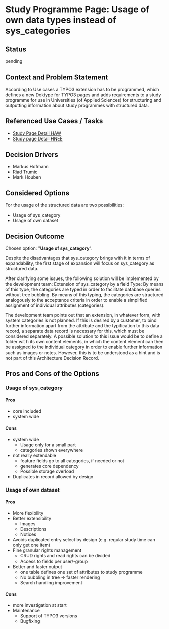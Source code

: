 # Study Programme Page: Usage of own data types instead of sys_categories

## Status

pending

## Context and Problem Statement

According to Use cases a TYPO3 extension has to be programmed, which defines
a new Doktype for TYPO3 pages and adds requirements to a study programme
for use in Universities (of Applied Sciences) for structuring and outputting
information about study programmes with structured data.

## Referenced Use Cases / Tasks

- [Study Page Detail HAW](https://pm.web-vision.de/browse/HAW-295)
- [Study page Detail HNEE](https://pm.web-vision.de/browse/HNEE-140)

## Decision Drivers

- Markus Hofmann
- Riad Trumic
- Mark Houben

## Considered Options

For the usage of the structured data are two possibilities:

* Usage of sys_category
* Usage of own dataset

## Decision Outcome

Chosen option: "**Usage of sys_category**".

Despite the disadvantages that sys_category brings with it in terms of
expandability, the first stage of expansion will focus on sys_category as
structured data.

After clarifying some issues, the following solution will be implemented by the
development team:
Extension of sys_category by a field Type: By means of this type, the categories
are typed in order to facilitate database queries without tree bubbling. By
means of this typing, the categories are structured analogously to the
acceptance criteria in order to enable a simplified assignment of individual
attributes (categories).

The development team points out that an extension, in whatever form, with system
categories is not planned. If this is desired by a customer, to bind further
information apart from the attribute and the typification to this data record,
a separate data record is necessary for this, which must be considered
separately. A possible solution to this issue would be to define a folder wit
h its own content elements, in which the content element can then be assigned
to the individual category in order to enable further information such as images
or notes. However, this is to be understood as a hint and is not part of this
Architecture Decision Record.

## Pros and Cons of the Options

### Usage of sys_category

#### Pros

* core included
* system wide

#### Cons

* system wide
  * Usage only for a small part
  * categories shown everywhere
* not really extendable
  * feature fields go to all categories, if needed or not
  * generates core dependency
  * Possible storage overload
* Duplicates in record allowed by design

### Usage of own dataset

#### Pros

* More flexibility
* Better extensibility
  * Images
  * Descriptions
  * Notices
* Avoids duplicated entry select by design (e.g. regular study time can only
  get one item)
* Fine granular rights management
  * CRUD rights and read rights can be divided
  * Access to fields per user/-group
* Better and faster output
  * one table defines one set of attributes to study programme
  * No bubbling in tree -> faster rendering
  * Search handling improvement

#### Cons

* more investigation at start
* Maintenance
  * Support of TYPO3 versions
  * Bugfixing
